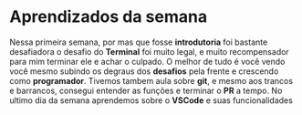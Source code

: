 # Aprendizados da semana

Nessa primeira semana, por mas que fosse **introdutoria** foi bastante desafiadora
o desafio do **Terminal** foi muito legal, e muito recompensador para mim terminar ele
e achar o culpado. O melhor de tudo é você vendo você mesmo subindo os degraus
dos **desafios** pela frente e crescendo como **programador**. Tivemos tambem aula sobre
**git**, e mesmo aos trancos e barrancos, consegui entender as funções e terminar o 
**PR** a tempo. No ultimo dia da semana aprendemos sobre o **VSCode** e suas funcionalidades
